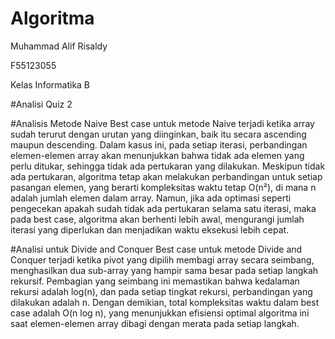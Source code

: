 # Algoritma

Muhammad Alif Risaldy

F55123055

Kelas Informatika B

#Analisi Quiz 2

#Analisis Metode Naive
Best case untuk metode Naive terjadi ketika array sudah terurut dengan urutan yang diinginkan, baik itu secara ascending maupun descending. Dalam kasus ini, pada setiap iterasi, perbandingan elemen-elemen array akan menunjukkan bahwa tidak ada elemen yang perlu ditukar, sehingga tidak ada pertukaran yang dilakukan. Meskipun tidak ada pertukaran, algoritma tetap akan melakukan perbandingan untuk setiap pasangan elemen, yang berarti kompleksitas waktu tetap O(n²), di mana n adalah jumlah elemen dalam array. Namun, jika ada optimasi seperti pengecekan apakah sudah tidak ada pertukaran selama satu iterasi, maka pada best case, algoritma akan berhenti lebih awal, mengurangi jumlah iterasi yang diperlukan dan menjadikan waktu eksekusi lebih cepat.

#Analisi untuk Divide and Conquer
Best case untuk metode Divide and Conquer terjadi ketika pivot yang dipilih membagi array secara seimbang, menghasilkan dua sub-array yang hampir sama besar pada setiap langkah rekursif. Pembagian yang seimbang ini memastikan bahwa kedalaman rekursi adalah log(n), dan pada setiap tingkat rekursi, perbandingan yang dilakukan adalah n. Dengan demikian, total kompleksitas waktu dalam best case adalah O(n log n), yang menunjukkan efisiensi optimal algoritma ini saat elemen-elemen array dibagi dengan merata pada setiap langkah.
